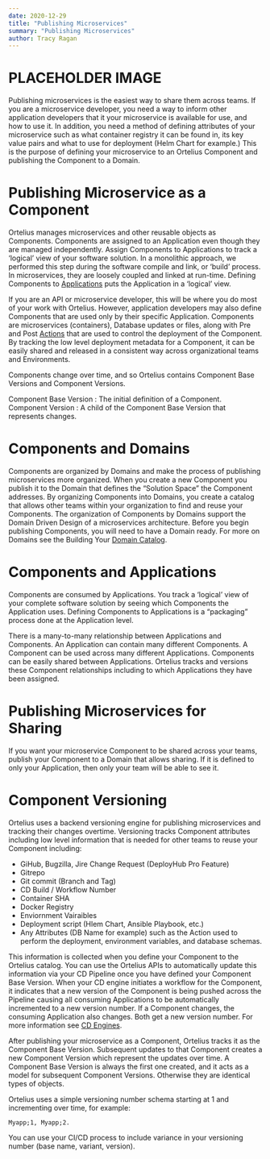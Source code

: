 ```yaml
---
date: 2020-12-29
title: "Publishing Microservices"
summary: "Publishing Microservices"
author: Tracy Ragan
---
```


# PLACEHOLDER IMAGE

Publishing microservices is the easiest way to share them across teams. If you are a microservice developer, you need a way to inform other application developers that it your microservice is available for use, and how to use it.   In addition, you need a method of defining attributes of your microservice such as what container registry it can be found in, its key value pairs and what to use for deployment (Helm Chart for example.)  This is the purpose of defining your microservice to an Ortelius Component and publishing the Component to a Domain.

# Publishing Microservice as a Component
Ortelius manages microservices and other reusable objects as Components. Components are assigned to an Application even though they are managed independently. Assign Components to Applications to track a ‘logical’ view of your software solution. In a monolithic approach, we performed this step during the software compile and link, or ‘build’ process. In microservices, they are loosely coupled and linked at run-time. Defining Components to [Applications](https://docs.ortelius.io/guides/userguide/packaging-applications/buildingapplications/) puts the Application in a ‘logical’ view.

If you are an API or microservice developer, this will be where you do most of your work with Ortelius. However, application developers may also define Components that are used only by their specific Application. Components are microservices (containers), Database updates or files, along with Pre and Post [Actions](https://docs.ortelius.io/guides/userguide/customizations/2-define-your-actions/#intro-to-actions) that are used to control the deployment of the Component. By tracking the low level deployment metadata for a Component, it can be easily shared and released in a consistent way across organizational teams and Environments.

Components change over time, and so Ortelius contains Component Base Versions and Component Versions.

Component Base Version : The initial definition of a Component.
Component Version : A child of the Component Base Version that represents changes.

# Components and Domains
Components are organized by Domains and make the process of publishing microservices more organized. When you create a new Component you publish it to the Domain that defines the “Solution Space” the Component addresses. By organizing Components into Domains, you create a catalog that allows other teams within your organization to find and reuse your Components. The organization of Components by Domains support the Domain Driven Design of a microservices architecture. Before you begin publishing Components, you will need to have a Domain ready. For more on Domains see the Building Your [Domain Catalog](https://docs.ortelius.io/guides/userguide/first-steps/2-defining-domains/).

# Components and Applications
Components are consumed by Applications. You track a ‘logical’ view of your complete software solution by seeing which Components the Application uses. Defining Components to Applications is a “packaging” process done at the Application level.

There is a many-to-many relationship between Applications and Components. An Application can contain many different Components. A Component can be used across many different Applications. Components can be easily shared between Applications. Ortelius tracks and versions these Component relationships including to which Applications they have been assigned.

# Publishing Microservices for Sharing
If you want your microservice Component to be shared across your teams, publish your Component to a Domain that allows sharing. If it is defined to only your Application, then only your team will be able to see it.

# Component Versioning
Ortelius uses a backend versioning engine for publishing microservices and tracking their changes overtime. Versioning tracks Component attributes including low level information that is needed for other teams to reuse your Component including:

- GiHub, Bugzilla, Jire Change Request (DeployHub Pro Feature)
- Gitrepo
- Git commit (Branch and Tag)
- CD Build / Workflow Number
- Container SHA
- Docker Registry
- Enviornment Vairaibles
- Deployment script (Hlem Chart, Ansible Playbook, etc.)
- Any Attributes (DB Name for example) such as the Action used to perform the deployment, environment variables, and database schemas.

This information is collected when you define your Component to the Ortelius catalog. You can use the Ortelius APIs to automatically update this information via your CD Pipeline once you have defined your Component Base Version. When your CD engine initiates a workflow for the Component, it indicates that a new version of the Component is being pushed across the Pipeline causing all consuming Applications to be automatically incremented to a new version number. If a Component changes, the consuming Application also changes. Both get a new version number. For more information see [CD Engines](https://docs.ortelius.io/guides/userguide/integrations/ci-cd_integrations/).

After publishing your microservice as a Component, Ortelius tracks it as the Component Base Version. Subsequent updates to that Component creates a new Component Version which represent the updates over time. A Component Base Version is always the first one created, and it acts as a model for subsequent Component Versions. Otherwise they are identical types of objects.

Ortelius uses a simple versioning number schema starting at 1 and incrementing over time, for example: 
```
Myapp;1, Myapp;2.
```

You can use your CI/CD process to include variance in your versioning number (base name, variant, version).